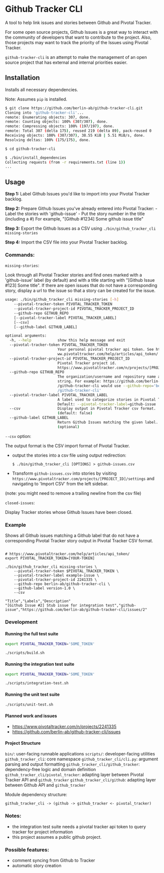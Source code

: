 # Github Tracker CLI

A tool to help link issues and stories between Github and Pivotal Tracker.

For some open source projects, Github Issues is a great way to interact with the community of developers that want to contribute to the project. Also, those projects may want to track the priority of the Issues using Pivotal Tracker.

`github-tracker-cli` is an attempt to make the management of an open source project that has external and internal priorities easier. 


## Installation

Installs all necessary dependencies.

Note: Assumes `pip` is installed.

```bash
$ git clone https://github.com/berlin-ab/github-tracker-cli.git
Cloning into 'github-tracker-cli'...
remote: Enumerating objects: 307, done.
remote: Counting objects: 100% (307/307), done.
remote: Compressing objects: 100% (197/197), done.
remote: Total 307 (delta 175), reused 219 (delta 89), pack-reused 0
Receiving objects: 100% (307/307), 38.55 KiB | 5.51 MiB/s, done.
Resolving deltas: 100% (175/175), done.

$ cd github-tracker-cli

$ ./bin/install_dependencies
Collecting requests (from -r requirements.txt (line 1))
...
```


## Usage

**Step 1:** Label Github Issues you'd like to import into your Pivotal Tracker backlog.

**Step 2:** Prepare Github Issues you've already entered into Pivotal Tracker:
	- Label the stories with 'github-issue'
	- Put the story number in the title (including a #) For example, "[Github #1234] Some github issue title"
	
**Step 3:** Export the Github Issues as a CSV using `./bin/github_tracker_cli missing-stories`

**Step 4:** Import the CSV file into your Pivotal Tracker backlog. 


### Commands:

`missing-stories`: 

Look through all Pivotal Tracker stories and find ones marked with a 'github-issue' label (by default) and with a title starting with "[Github Issue #123] Some title".  If there are open issues that do not have a corresponding story, display a url to the issue so that a story can be created for the issue.


```bash
usage: ./bin/github_tracker_cli missing-stories [-h] 
    --pivotal-tracker-token PIVOTAL_TRACKER_TOKEN
    --pivotal-tracker-project-id PIVOTAL_TRACKER_PROJECT_ID
    --github-repo GITHUB_REPO
    [--pivotal-tracker-label PIVOTAL_TRACKER_LABEL]
    [--csv]
    [--github-label GITHUB_LABEL]

optional arguments:
  -h, --help            show this help message and exit
  --pivotal-tracker-token PIVOTAL_TRACKER_TOKEN
                        Your personal pivotal tracker api token. See https://w
                        ww.pivotaltracker.com/help/articles/api_token/
  --pivotal-tracker-project-id PIVOTAL_TRACKER_PROJECT_ID
                        Pivotal Tracker project id.
                        https://www.pivotaltracker.com/n/projects/[PROJECTID]
  --github-repo GITHUB_REPO
                        The organization/username and repository name as a
                        string. For example: https://github.com/berlin-ab
                        /github-tracker-cli would use --github-repo='berlin-ab
                        /github-tracker-cli'
  --pivotal-tracker-label PIVOTAL_TRACKER_LABEL
                        A label used to categorize stories in Pivotal Tracker.
                        Default: --pivotal-tracker-label=github-issue
  --csv                 Display output in Pivotal Tracker csv format.
                        (default: false)
  --github-label GITHUB_LABEL
                        Return Github Issues matching the given label.
                        (optional)
```

`--csv` option:

The output format is the CSV import format of Pivotal Tracker. 

* output the stories into a csv file using output redirection:

	`$ ./bin/github_tracker_cli [OPTIONS] > github-issues.csv`

* Transform `github-issues.csv` into stories by visiting `https://www.pivotaltracker.com/projects/[PROJECT_ID]/settings` and navigating to 'Import CSV' from the left sidebar.

(note: you might need to remove a trailing newline from the csv file)

`closed-issues`: 

Display Tracker stories whose Github Issues have been closed.

### Example

Shows all Github issues matching a Github label that do not have a corresponding Pivotal Tracker story output in Pivotal Tracker CSV format.

```

# https://www.pivotaltracker.com/help/articles/api_token/
export PIVOTAL_TRACKER_TOKEN=[YOUR-TOKEN]

./bin/github_tracker_cli missing-stories \
    --pivotal-tracker-token $PIVOTAL_TRACKER_TOKEN \
    --pivotal-tracker-label example-issue \
    --pivotal-tracker-project-id 2241335 \
    --github-repo berlin-ab/github-tracker-cli \
	--github-label version-1.0 \
    --csv

"Title","Labels","Description"
"[Github Issue #2] Stub issue for integration test","github-issue","https://github.com/berlin-ab/github-tracker-cli/issues/2"
```

### Development

#### Running the full test suite

```bash
export PIVOTAL_TRACKER_TOKEN='SOME_TOKEN'

./scripts/build.sh
```

#### Running the integration test suite

```bash
export PIVOTAL_TRACKER_TOKEN='SOME_TOKEN'

./scripts/integration-test.sh
```

#### Running the unit test suite

```bash
./scripts/unit-test.sh
```

#### Planned work and issues

* https://www.pivotaltracker.com/n/projects/2241335
* https://github.com/berlin-ab/github-tracker-cli/issues

#### Project Structure

`bin/`: user-facing runnable applications
`scripts/`: developer-facing utilities
`github_tracker_cli`: core namespace
`github_tracker_cli/cli.py`: argument parsing and output formatting
`github_tracker_cli/github_tracker`: dependency-free logic and domain definition
`github_tracker_cli/pivotal_tracker`: adapting layer between Pivotal Tracker API and `github_tracker`
`github_tracker_cli/github`: adapting layer between Github API and `github_tracker`

Module dependency structure:

    github_tracker_cli -> (github -> github_tracker <- pivotal_tracker)
	

### Notes: 

* the integration test suite needs a pivotal tracker api token to query tracker for project information
* this project assumes a public github project.


### Possible features:

* comment syncing from Github to Tracker
* automatic story creation

